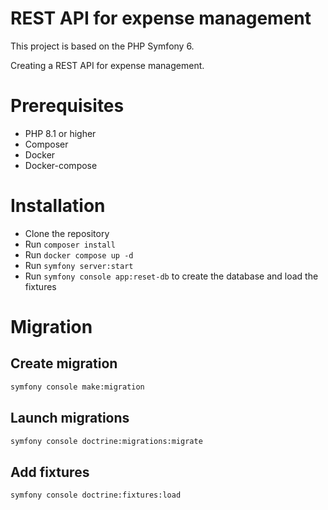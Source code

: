 # REST API for expense management

This project is based on the PHP Symfony 6.

Creating a REST API for expense management.

# Prerequisites

- PHP 8.1 or higher
- Composer
- Docker
- Docker-compose

# Installation

- Clone the repository
- Run `composer install`
- Run `docker compose up -d`
- Run `symfony server:start`
- Run `symfony console app:reset-db` to create the database and load the fixtures

# Migration

## Create migration

```bash
symfony console make:migration
```

## Launch migrations

```bash
symfony console doctrine:migrations:migrate
```

## Add fixtures

```bash
symfony console doctrine:fixtures:load
```

